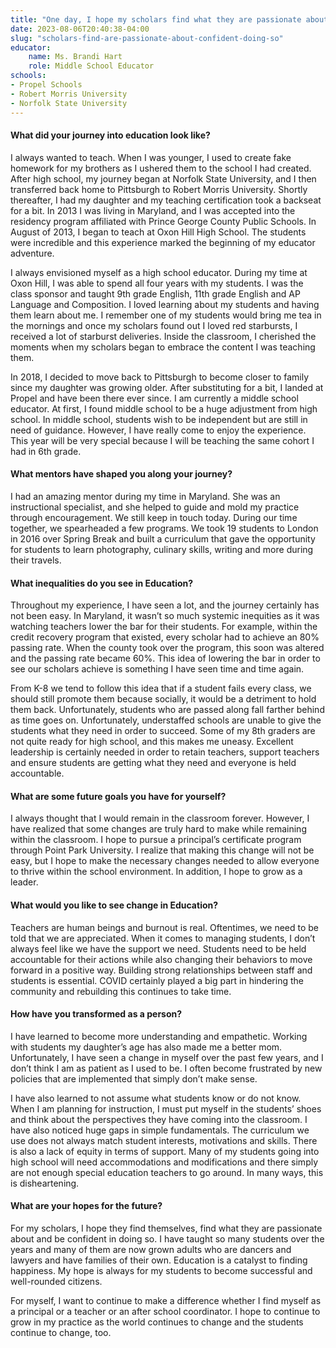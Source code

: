 ```yaml
---
title: "One day, I hope my scholars find what they are passionate about and be confident in doing so"
date: 2023-08-06T20:40:38-04:00
slug: "scholars-find-are-passionate-about-confident-doing-so"
educator:
    name: Ms. Brandi Hart
    role: Middle School Educator
schools:
- Propel Schools
- Robert Morris University
- Norfolk State University
---
```


#### What did your journey into education look like?

I always wanted to teach. When I was younger, I used to create fake homework for my brothers as I ushered them to the school I had created. After high school, my journey began at Norfolk State University, and I then transferred back home to Pittsburgh to Robert Morris University. Shortly thereafter, I had my daughter and my teaching certification took a backseat for a bit. In 2013 I was living in Maryland, and I was accepted into the residency program affiliated with Prince George County Public Schools. In August of 2013, I began to teach at Oxon Hill High School. The students were incredible and this experience marked the beginning of my educator adventure.

I always envisioned myself as a high school educator. During my time at Oxon Hill, I was able to spend all four years with my students. I was the class sponsor and taught 9th grade English, 11th grade English and AP Language and Composition. I loved learning about my students and having them learn about me. I remember one of my students would bring me tea in the mornings and once my scholars found out I loved red starbursts, I received a lot of starburst deliveries. Inside the classroom, I cherished the moments when my scholars began to embrace the content I was teaching them.

In 2018, I decided to move back to Pittsburgh to become closer to family since my daughter was growing older. After substituting for a bit, I landed at Propel and have been there ever since. I am currently a middle school educator. At first, I found middle school to be a huge adjustment from high school. In middle school, students wish to be independent but are still in need of guidance. However, I have really come to enjoy the experience. This year will be very special because I will be teaching the same cohort I had in 6th grade.

#### What mentors have shaped you along your journey?

I had an amazing mentor during my time in Maryland. She was an instructional specialist, and she helped to guide and mold my practice through encouragement. We still keep in touch today. During our time together, we spearheaded a few programs. We took 19 students to London in 2016 over Spring Break and built a curriculum that gave the opportunity for students to learn photography, culinary skills, writing and more during their travels.

#### What inequalities do you see in Education?

Throughout my experience, I have seen a lot, and the journey certainly has not been easy. In Maryland, it wasn’t so much systemic inequities as it was watching teachers lower the bar for their students. For example, within the credit recovery program that existed, every scholar had to achieve an 80% passing rate. When the county took over the program, this soon was altered and the passing rate became 60%. This idea of lowering the bar in order to see our scholars achieve is something I have seen time and time again.

From K-8 we tend to follow this idea that if a student fails every class, we should still promote them because socially, it would be a detriment to hold them back. Unfortunately, students who are passed along fall farther behind as time goes on. Unfortunately, understaffed schools are unable to give the students what they need in order to succeed. Some of my 8th graders are not quite ready for high school, and this makes me uneasy. Excellent leadership is certainly needed in order to retain teachers, support teachers and ensure students are getting what they need and everyone is held accountable.

#### What are some future goals you have for yourself?

I always thought that I would remain in the classroom forever. However, I have realized that some changes are truly hard to make while remaining within the classroom. I hope to pursue a principal’s certificate program through Point Park University. I realize that making this change will not be easy, but I hope to make the necessary changes needed to allow everyone to thrive within the school environment. In addition, I hope to grow as a leader.

#### What would you like to see change in Education?

Teachers are human beings and burnout is real. Oftentimes, we need to be told that we are appreciated. When it comes to managing students, I don’t always feel like we have the support we need. Students need to be held accountable for their actions while also changing their behaviors to move forward in a positive way. Building strong relationships between staff and students is essential. COVID certainly played a big part in hindering the community and rebuilding this continues to take time.

#### How have you transformed as a person?

I have learned to become more understanding and empathetic. Working with students my daughter’s age has also made me a better mom. Unfortunately, I have seen a change in myself over the past few years, and I don’t think I am as patient as I used to be. I often become frustrated by new policies that are implemented that simply don’t make sense.

I have also learned to not assume what students know or do not know. When I am planning for instruction, I must put myself in the students’ shoes and think about the perspectives they have coming into the classroom. I have also noticed huge gaps in simple fundamentals. The curriculum we use does not always match student interests, motivations and skills. There is also a lack of equity in terms of support. Many of my students going into high school will need accommodations and modifications and there simply are not enough special education teachers to go around. In many ways, this is disheartening.

#### What are your hopes for the future?

For my scholars, I hope they find themselves, find what they are passionate about and be confident in doing so. I have taught so many students over the years and many of them are now grown adults who are dancers and lawyers and have families of their own. Education is a catalyst to finding happiness. My hope is always for my students to become successful and well-rounded citizens.

For myself, I want to continue to make a difference whether I find myself as a principal or a teacher or an after school coordinator. I hope to continue to grow in my practice as the world continues to change and the students continue to change, too.
